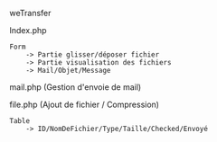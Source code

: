 weTransfer

Index.php

	Form
		-> Partie glisser/déposer fichier
		-> Partie visualisation des fichiers
		-> Mail/Objet/Message

mail.php (Gestion d'envoie de mail)
 
file.php (Ajout de fichier / Compression)

	Table
		-> ID/NomDeFichier/Type/Taille/Checked/Envoyé
